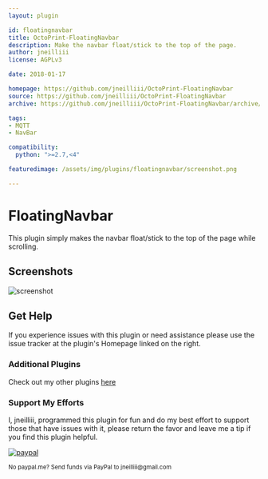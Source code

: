 ```yaml
---
layout: plugin

id: floatingnavbar
title: OctoPrint-FloatingNavbar
description: Make the navbar float/stick to the top of the page.
author: jneilliii
license: AGPLv3

date: 2018-01-17

homepage: https://github.com/jneilliii/OctoPrint-FloatingNavbar
source: https://github.com/jneilliii/OctoPrint-FloatingNavbar
archive: https://github.com/jneilliii/OctoPrint-FloatingNavbar/archive/master.zip

tags:
- MQTT
- NavBar

compatibility:
  python: ">=2.7,<4"

featuredimage: /assets/img/plugins/floatingnavbar/screenshot.png

---
```


# FloatingNavbar

This plugin simply makes the navbar float/stick to the top of the page while scrolling.

## Screenshots

![screenshot](/assets/img/plugins/floatingnavbar/screenshot.png)

## Get Help

If you experience issues with this plugin or need assistance please use the issue tracker at the plugin's Homepage linked on the right.

### Additional Plugins

Check out my other plugins [here](https://plugins.octoprint.org/by_author/#jneilliii)

### Support My Efforts
I, jneilliii, programmed this plugin for fun and do my best effort to support those that have issues with it, please return the favor and leave me a tip if you find this plugin helpful.

[![paypal](/assets/img/plugins/floatingnavbar/paypal-with-text.png)](https://paypal.me/jneilliii)

<small>No paypal.me? Send funds via PayPal to jneilliii&#64;gmail&#46;com</small>